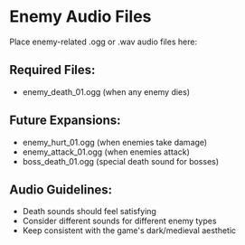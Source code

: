 # Enemy Audio Files

Place enemy-related .ogg or .wav audio files here:

## Required Files:
- enemy_death_01.ogg (when any enemy dies)

## Future Expansions:
- enemy_hurt_01.ogg (when enemies take damage)
- enemy_attack_01.ogg (when enemies attack)
- boss_death_01.ogg (special death sound for bosses)

## Audio Guidelines:
- Death sounds should feel satisfying
- Consider different sounds for different enemy types
- Keep consistent with the game's dark/medieval aesthetic
